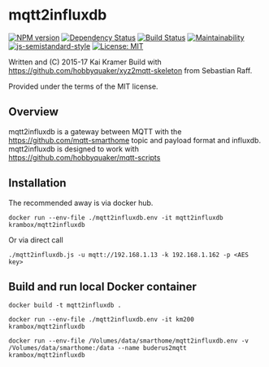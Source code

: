# mqtt2influxdb

[![NPM version](https://badge.fury.io/js/mqtt2influxdb.svg)](http://badge.fury.io/js/mqtt2influxdb)
[![Dependency Status](https://img.shields.io/gemnasium/krambox/mqtt2influxdb.svg?maxAge=2592000)](https://gemnasium.com/github.com/krambox/mqtt2influxdb)
[![Build Status](https://travis-ci.org/krambox/mqtt2influxdb.svg?branch=master)](https://travis-ci.org/krambox/mqtt2influxdb)
[![Maintainability](https://api.codeclimate.com/v1/badges/323bbf948a25557a2406/maintainability)](https://codeclimate.com/github/krambox/mqtt2influxdb/maintainability)
[![js-semistandard-style](https://img.shields.io/badge/code%20style-semistandard-brightgreen.svg?style=flat-square)](https://github.com/Flet/semistandard)
[![License: MIT](https://img.shields.io/badge/License-MIT-yellow.svg)](https://opensource.org/licenses/MIT)

Written and (C) 2015-17 Kai Kramer
Build with https://github.com/hobbyquaker/xyz2mqtt-skeleton from Sebastian Raff.

Provided under the terms of the MIT license.

## Overview

mqtt2influxdb is a gateway between MQTT with the  https://github.com/mqtt-smarthome topic and payload format and influxdb. mqtt2influxdb is designed to work with https://github.com/hobbyquaker/mqtt-scripts 

## Installation

The recommended away is via docker hub.

    docker run --env-file ./mqtt2influxdb.env -it mqtt2influxdb krambox/mqtt2influxdb

Or via direct call

    ./mqtt2influxdb.js -u mqtt://192.168.1.13 -k 192.168.1.162 -p <AES key>


## Build and run local Docker container

    docker build -t mqtt2influxdb .

    docker run --env-file ./mqtt2influxdb.env -it km200 krambox/mqtt2influxdb 

    docker run --env-file /Volumes/data/smarthome/mqtt2influxdb.env -v /Volumes/data/smarthome:/data --name buderus2mqtt krambox/mqtt2influxdb